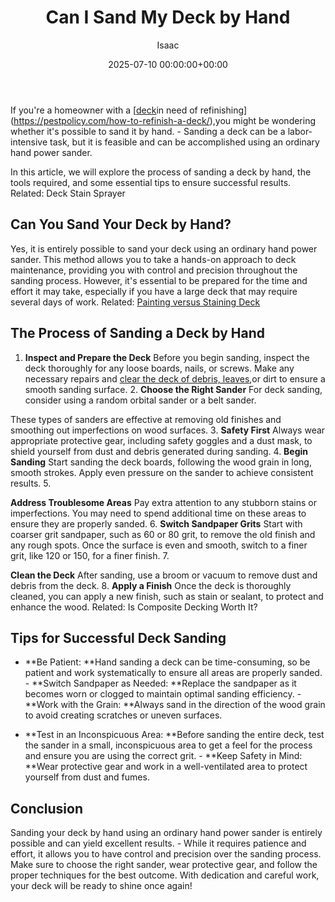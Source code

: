 ﻿---
title: Can I Sand My Deck by Hand
description: If you're a homeowner with a deck in need of refinishinghttpspestpolicy.comhow-to-refinish-a-deck , you might be wondering whether it's possible to sand it by...
slug: /can-i-sand-my-deck-by-hand/
date: 2025-07-10 00:00:00+00:00
lastmod: 2025-07-10 00:00:00+03:00
author: Isaac
categories:
- DIY Paintings
tags:
- diy-paintings
- deck
- hand
layout: post
---

If you're a homeowner with a [[deck](https://pestpolicy.com/how-to-clean-a-deck-before-staining/)in need of refinishing](https://pestpolicy.com/how-to-refinish-a-deck/),you might be wondering whether it's possible to sand it by hand. - Sanding a deck can be a labor-intensive task, but it is feasible and can be accomplished using an ordinary hand power sander.

In this article, we will explore the process of sanding a deck by hand, the tools required, and some essential tips to ensure successful results. Related: Deck Stain Sprayer

##  **Can You Sand Your Deck by Hand?**

Yes, it is entirely possible to sand your deck using an ordinary hand power sander. This method allows you to take a hands-on approach to deck maintenance, providing you with control and precision throughout the sanding process. However, it's essential to be prepared for the time and effort it may take, especially if you have a large deck that may require several days of work. Related: [Painting versus Staining Deck](https://pestpolicy.com/painting-vs-staining-deck/)

##  **The Process of Sanding a Deck by Hand**

1. **Inspect and Prepare the Deck** Before you begin sanding, inspect the deck thoroughly for any loose boards, nails, or screws. Make any necessary repairs and [clear the deck of debris, leaves](https://pestpolicy.com/how-to-clean-a-deck-before-staining/),or dirt to ensure a smooth sanding surface. 2. **Choose the Right Sander** For deck sanding, consider using a random orbital sander or a belt sander.

These types of sanders are effective at removing old finishes and smoothing out imperfections on wood surfaces. 3. **Safety First** Always wear appropriate protective gear, including safety goggles and a dust mask, to shield yourself from dust and debris generated during sanding. 4. **Begin Sanding** Start sanding the deck boards, following the wood grain in long, smooth strokes. Apply even pressure on the sander to achieve consistent results. 5.

**Address Troublesome Areas** Pay extra attention to any stubborn stains or imperfections. You may need to spend additional time on these areas to ensure they are properly sanded. 6. **Switch Sandpaper Grits** Start with coarser grit sandpaper, such as 60 or 80 grit, to remove the old finish and any rough spots. Once the surface is even and smooth, switch to a finer grit, like 120 or 150, for a finer finish. 7.

**Clean the Deck** After sanding, use a broom or vacuum to remove dust and debris from the deck. 8. **Apply a Finish** Once the deck is thoroughly cleaned, you can apply a new finish, such as stain or sealant, to protect and enhance the wood. Related: Is Composite Decking Worth It?

##  **Tips for Successful Deck Sanding**

- **Be Patient: **Hand sanding a deck can be time-consuming, so be patient and work systematically to ensure all areas are properly sanded. - **Switch Sandpaper as Needed: **Replace the sandpaper as it becomes worn or clogged to maintain optimal sanding efficiency. - **Work with the Grain: **Always sand in the direction of the wood grain to avoid creating scratches or uneven surfaces.

- **Test in an Inconspicuous Area: **Before sanding the entire deck, test the sander in a small, inconspicuous area to get a feel for the process and ensure you are using the correct grit. - **Keep Safety in Mind: **Wear protective gear and work in a well-ventilated area to protect yourself from dust and fumes.

##  **Conclusion**

Sanding your deck by hand using an ordinary hand power sander is entirely possible and can yield excellent results. - While it requires patience and effort, it allows you to have control and precision over the sanding process. Make sure to choose the right sander, wear protective gear, and follow the proper techniques for the best outcome. With dedication and careful work, your deck will be ready to shine once again!

